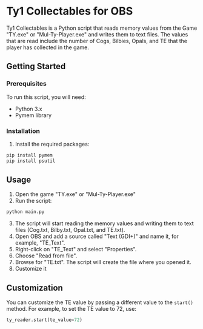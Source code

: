 # Ty1 Collectables for OBS

Ty1 Collectables is a Python script that reads memory values from the Game "TY.exe" or "Mul-Ty-Player.exe" and writes them to text files. The values that are read include the number of Cogs, Bilbies, Opals, and TE that the player has collected in the game. 

## Getting Started

### Prerequisites

To run this script, you will need:
* Python 3.x
* Pymem library

### Installation


1. Install the required packages:
```sh
pip install pymem
pip install psutil
```

## Usage

1. Open the game "TY.exe" or "Mul-Ty-Player.exe" 
2. Run the script:
```sh
python main.py
```
3. The script will start reading the memory values and writing them to text files (Cog.txt, Bilby.txt, Opal.txt, and TE.txt).
4. Open OBS and add a source called "Text (GDI+)" and name it, for example, "TE_Text".
5. Right-click on "TE_Text" and select "Properties".
6. Choose "Read from file".
7. Browse for "TE.txt". The script will create the file where you opened it.
8. Customize it

## Customization

You can customize the TE value by passing a different value to the `start()` method. For example, to set the TE value to 72, use:
```python
ty_reader.start(te_value=72)
```
